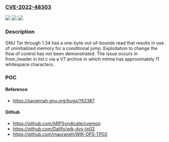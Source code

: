 ### [CVE-2022-48303](https://cve.mitre.org/cgi-bin/cvename.cgi?name=CVE-2022-48303)
![](https://img.shields.io/static/v1?label=Product&message=n%2Fa&color=blue)
![](https://img.shields.io/static/v1?label=Version&message=n%2Fa&color=blue)
![](https://img.shields.io/static/v1?label=Vulnerability&message=n%2Fa&color=brighgreen)

### Description

GNU Tar through 1.34 has a one-byte out-of-bounds read that results in use of uninitialized memory for a conditional jump. Exploitation to change the flow of control has not been demonstrated. The issue occurs in from_header in list.c via a V7 archive in which mtime has approximately 11 whitespace characters.

### POC

#### Reference
- https://savannah.gnu.org/bugs/?62387

#### Github
- https://github.com/ARPSyndicate/cvemon
- https://github.com/Dalifo/wik-dvs-tp02
- https://github.com/mauraneh/WIK-DPS-TP02

